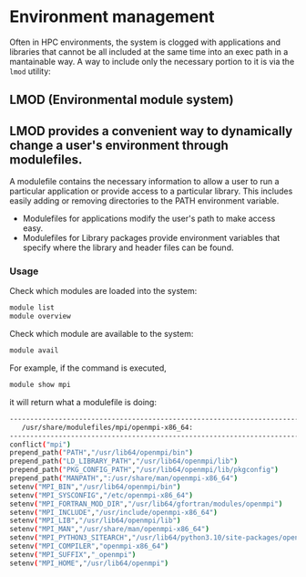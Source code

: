 # Environment management

Often in HPC environments, the system is clogged with applications and libraries that cannot be all included at the same time into an exec path
in a mantainable way. A way to include only the necessary portion to it is via the ```lmod``` utility:

## LMOD (Environmental module system)

LMOD provides a convenient way to dynamically change a user's environment through modulefiles.
-----------------------------------------------------------------------------------

A modulefile contains the necessary information to allow a user to run a particular application or provide access to a particular library.
This includes easily adding or removing directories to the PATH environment variable.

- Modulefiles for applications modify the user's path to make access easy.
- Modulefiles for Library packages provide environment variables that specify where the library and header files can be found.

### Usage 
 
Check which modules are loaded into the system:

```sh
module list
module overview
```

Check which module are available to the system:
```sh
module avail
```
For example, if the command is executed,

```sh
module show mpi
```

it will return what a modulefile is doing:

```sh
--------------------------------------------------------------------------------------------------------------------------------------------------------------------------------------------------------------
   /usr/share/modulefiles/mpi/openmpi-x86_64:
--------------------------------------------------------------------------------------------------------------------------------------------------------------------------------------------------------------
conflict("mpi")
prepend_path("PATH","/usr/lib64/openmpi/bin")
prepend_path("LD_LIBRARY_PATH","/usr/lib64/openmpi/lib")
prepend_path("PKG_CONFIG_PATH","/usr/lib64/openmpi/lib/pkgconfig")
prepend_path("MANPATH",":/usr/share/man/openmpi-x86_64")
setenv("MPI_BIN","/usr/lib64/openmpi/bin")
setenv("MPI_SYSCONFIG","/etc/openmpi-x86_64")
setenv("MPI_FORTRAN_MOD_DIR","/usr/lib64/gfortran/modules/openmpi")
setenv("MPI_INCLUDE","/usr/include/openmpi-x86_64")
setenv("MPI_LIB","/usr/lib64/openmpi/lib")
setenv("MPI_MAN","/usr/share/man/openmpi-x86_64")
setenv("MPI_PYTHON3_SITEARCH","/usr/lib64/python3.10/site-packages/openmpi")
setenv("MPI_COMPILER","openmpi-x86_64")
setenv("MPI_SUFFIX","_openmpi")
setenv("MPI_HOME","/usr/lib64/openmpi")
```


<!--  Script to show the footer   -->
<html>
<script
    src="https://code.jquery.com/jquery-3.3.1.js"
    integrity="sha256-2Kok7MbOyxpgUVvAk/HJ2jigOSYS2auK4Pfzbm7uH60="
    crossorigin="anonymous">
</script>
<script>
$(function(){
  $("#footer").load("../footers/footer.html");
});
</script>
<body>
<div id="footer"></div>
</body>
</html>

